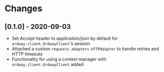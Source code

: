 # Changes

## [0.1.0] - 2020-09-03

- Set Accept header to *application/json* by default for `ordway.client.OrdwayClient`'s session
- Attached a custom `requests.adapters.HTTPAdapter` to handle retries and HTTP timeouts
- Functionality for using a context manager with `ordway.client.OrdwayClient` added